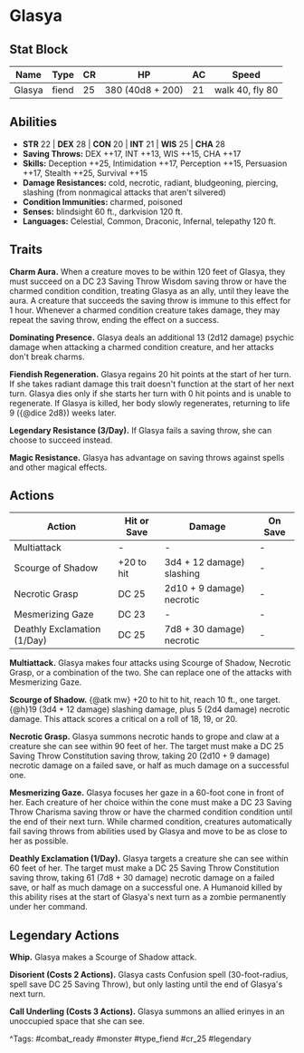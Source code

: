 # Glasya

## Stat Block

| Name | Type | CR | HP | AC | Speed |
|------|------|----|----|----|-------|
| Glasya | fiend | 25 | 380 (40d8 + 200) | 21 | walk 40, fly 80 |

## Abilities

- **STR** 22 | **DEX** 28 | **CON** 20 | **INT** 21 | **WIS** 25 | **CHA** 28
- **Saving Throws:** DEX ++17, INT ++13, WIS ++15, CHA ++17  
- **Skills:** Deception ++25, Intimidation ++17, Perception ++15, Persuasion ++17, Stealth ++25, Survival ++15  
- **Damage Resistances:** cold, necrotic, radiant, bludgeoning, piercing, slashing (from nonmagical attacks that aren't silvered)  
- **Condition Immunities:** charmed, poisoned  
- **Senses:** blindsight 60 ft., darkvision 120 ft.  
- **Languages:** Celestial, Common, Draconic, Infernal, telepathy 120 ft.

## Traits

**Charm Aura.** When a creature moves to be within 120 feet of Glasya, they must succeed on a DC 23 Saving Throw Wisdom saving throw or have the charmed condition condition, treating Glasya as an ally, until they leave the aura. A creature that succeeds the saving throw is immune to this effect for 1 hour. Whenever a charmed condition creature takes damage, they may repeat the saving throw, ending the effect on a success.

**Dominating Presence.** Glasya deals an additional 13 (2d12 damage) psychic damage when attacking a charmed condition creature, and her attacks don't break charms.

**Fiendish Regeneration.** Glasya regains 20 hit points at the start of her turn. If she takes radiant damage this trait doesn't function at the start of her next turn. Glasya dies only if she starts her turn with 0 hit points and is unable to regenerate. If Glasya is killed, her body slowly regenerates, returning to life 9 ({@dice 2d8}) weeks later.

**Legendary Resistance (3/Day).** If Glasya fails a saving throw, she can choose to succeed instead.

**Magic Resistance.** Glasya has advantage on saving throws against spells and other magical effects.


## Actions

| Action | Hit or Save | Damage | On Save |
|--------|--------------|--------|----------|
| Multiattack | - | - | - |
| Scourge of Shadow | +20 to hit | 3d4 + 12 damage) slashing | - |
| Necrotic Grasp | DC 25 | 2d10 + 9 damage) necrotic | - |
| Mesmerizing Gaze | DC 23 | - | - |
| Deathly Exclamation (1/Day) | DC 25 | 7d8 + 30 damage) necrotic | - |

**Multiattack.** Glasya makes four attacks using Scourge of Shadow, Necrotic Grasp, or a combination of the two. She can replace one of the attacks with Mesmerizing Gaze.

**Scourge of Shadow.** {@atk mw} +20 to hit to hit, reach 10 ft., one target. {@h}19 (3d4 + 12 damage) slashing damage, plus 5 (2d4 damage) necrotic damage. This attack scores a critical on a roll of 18, 19, or 20.

**Necrotic Grasp.** Glasya summons necrotic hands to grope and claw at a creature she can see within 90 feet of her. The target must make a DC 25 Saving Throw Constitution saving throw, taking 20 (2d10 + 9 damage) necrotic damage on a failed save, or half as much damage on a successful one.

**Mesmerizing Gaze.** Glasya focuses her gaze in a 60-foot cone in front of her. Each creature of her choice within the cone must make a DC 23 Saving Throw Charisma saving throw or have the charmed condition condition until the end of their next turn. While charmed condition, creatures automatically fail saving throws from abilities used by Glasya and move to be as close to her as possible.

**Deathly Exclamation (1/Day).** Glasya targets a creature she can see within 60 feet of her. The target must make a DC 25 Saving Throw Constitution saving throw, taking 61 (7d8 + 30 damage) necrotic damage on a failed save, or half as much damage on a successful one. A Humanoid killed by this ability rises at the start of Glasya's next turn as a zombie permanently under her command.

## Legendary Actions

**Whip.** Glasya makes a Scourge of Shadow attack.

**Disorient (Costs 2 Actions).** Glasya casts Confusion spell (30-foot-radius, spell save DC 25 Saving Throw), but only lasting until the end of Glasya's next turn.

**Call Underling (Costs 3 Actions).** Glasya summons an allied erinyes in an unoccupied space that she can see.



^Tags: #combat_ready #monster #type_fiend #cr_25 #legendary